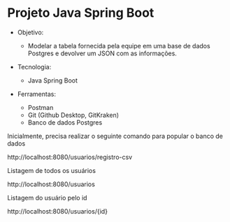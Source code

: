# Projeto Java Spring Boot

* Objetivo: 
   - Modelar a tabela fornecida pela equipe em uma base de dados Postgres e devolver um JSON com as informações.

* Tecnologia: 
    - Java Spring Boot 

* Ferramentas: 
    - Postman
    - Git (Github Desktop, GitKraken)
    - Banco de dados Postgres 

Inicialmente, precisa realizar o seguinte comando para popular o banco de dados

http://localhost:8080/usuarios/registro-csv

Listagem de todos os usuários

http://localhost:8080/usuarios

Listagem do usuário pelo id 

http://localhost:8080/usuarios/{id}
